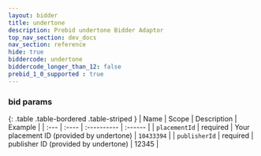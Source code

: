 ```yaml
---
layout: bidder
title: undertone
description: Prebid undertone Bidder Adaptor
top_nav_section: dev_docs
nav_section: reference
hide: true
biddercode: undertone
biddercode_longer_than_12: false
prebid_1_0_supported : true
---
```


 

### bid params

{: .table .table-bordered .table-striped }
| Name | Scope | Description | Example |
| :--- | :---- | :---------- | :------ |
| `placementId` | required | Your placement ID (provided by undertone)  | `10433394` |
| `publisherId` | required | publisher ID (provided by undertone) | 12345 |
